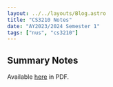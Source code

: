```yaml
---
layout: ../../layouts/Blog.astro
title: "CS3210 Notes"
date: "AY2023/2024 Semester 1"
tags: ["nus", "cs3210"]
---
```


## Summary Notes

Available [here](cs3210-notes.pdf) in PDF.
